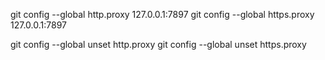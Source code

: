 
git config --global http.proxy 127.0.0.1:7897
git config --global https.proxy 127.0.0.1:7897

git config --global unset http.proxy
git config --global unset https.proxy